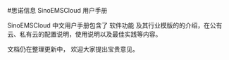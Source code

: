#思诺信息 SinoEMSCloud 用户手册


SinoEMSCloud 中文用户手册包含了 软件功能 及其行业模版的的介绍，在公有云、私有云的配置说明，使用说明以及最佳实践等内容。

文档仍在整理更新中， 欢迎大家提出宝贵意见。

